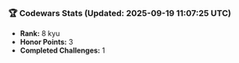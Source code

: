 ### 🏆 Codewars Stats (Updated: 2025-09-19 11:07:25 UTC)

- **Rank:** 8 kyu
- **Honor Points:** 3
- **Completed Challenges:** 1
